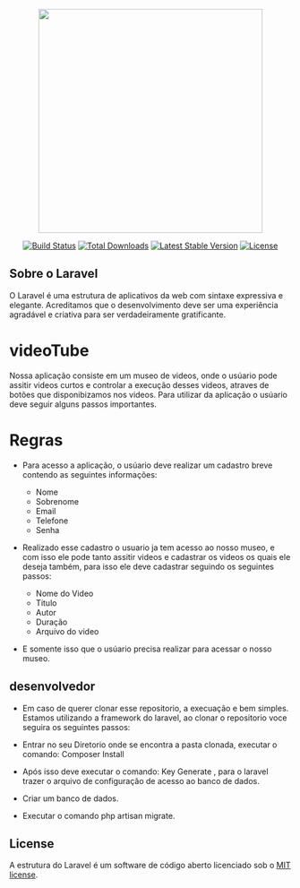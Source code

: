 <p align="center"><img src="https://res.cloudinary.com/dtfbvvkyp/image/upload/v1566331377/laravel-logolockup-cmyk-red.svg" width="400"></p>

<p align="center">
<a href="https://travis-ci.org/laravel/framework"><img src="https://travis-ci.org/laravel/framework.svg" alt="Build Status"></a>
<a href="https://packagist.org/packages/laravel/framework"><img src="https://poser.pugx.org/laravel/framework/d/total.svg" alt="Total Downloads"></a>
<a href="https://packagist.org/packages/laravel/framework"><img src="https://poser.pugx.org/laravel/framework/v/stable.svg" alt="Latest Stable Version"></a>
<a href="https://packagist.org/packages/laravel/framework"><img src="https://poser.pugx.org/laravel/framework/license.svg" alt="License"></a>
</p>

## Sobre o Laravel

O Laravel é uma estrutura de aplicativos da web com sintaxe expressiva e elegante. Acreditamos que o desenvolvimento deve ser uma experiência agradável e criativa para ser verdadeiramente gratificante. 


# videoTube

Nossa aplicação consiste em um museo de videos, onde o usúario pode assitir videos curtos e controlar a execução desses videos, atraves de botões que disponibizamos nos videos. Para utilizar da aplicação o usúario deve seguir alguns passos importantes. 

# Regras

 -  Para acesso a aplicação, o usúario deve realizar um cadastro breve contendo as seguintes informações:
    - Nome 
    - Sobrenome 
    - Email
    - Telefone
    - Senha

-   Realizado esse cadastro o usuario ja tem acesso ao nosso museo, e com isso ele pode tanto assitir videos e cadastrar os videos os quais ele deseja também, para isso ele deve cadastrar seguindo os seguintes passos: 
    - Nome do Video
    - Titulo 
    - Autor 
    - Duração 
    - Arquivo do video

-   E somente isso que o usúario precisa realizar para acessar o nosso museo. 


## desenvolvedor

-  Em caso de querer clonar esse repositorio, a execuação e bem simples. Estamos utilizando a framework do laravel, ao clonar o repositorio voce seguira os seguintes passos:

- Entrar no seu Diretorio onde se encontra a pasta clonada, executar o comando: Composer Install
- Após isso deve executar o comando: Key Generate , para o laravel trazer o arquivo de configuração de acesso ao banco de dados. 
- Criar um banco de dados.
- Executar o comando php artisan migrate.


## License

A estrutura do Laravel é um software de código aberto licenciado sob o [MIT license](https://opensource.org/licenses/MIT).

